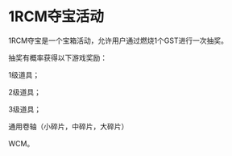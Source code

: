 # 1RCM夺宝活动

1RCM夺宝是一个宝箱活动，允许用户通过燃烧1个GST进行一次抽奖。

抽奖有概率获得以下游戏奖励：

1级道具；

2级道具；

3级道具；

通用卷轴（小碎片，中碎片，大碎片）

WCM。
